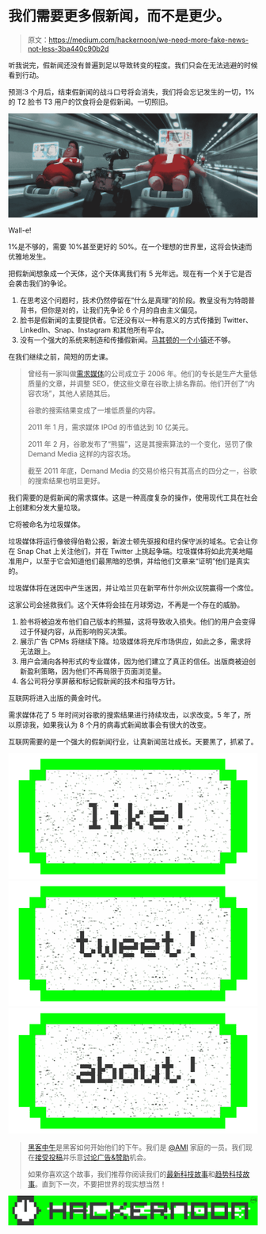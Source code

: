 # 我们需要更多假新闻，而不是更少。

> 原文：<https://medium.com/hackernoon/we-need-more-fake-news-not-less-3ba440c90b2d>

听我说完，假新闻还没有普遍到足以导致转变的程度。我们只会在无法逃避的时候看到行动。

预测:3 个月后，结束假新闻的战斗口号将会消失，我们将会忘记发生的一切，1%的 T2 脸书 T3 用户的饮食将会是假新闻。一切照旧。

![](img/a4e87e9715945bc3e55a3448eecbe11a.png)

Wall-e!

1%是不够的，需要 10%甚至更好的 50%。在一个理想的世界里，这将会快速而优雅地发生。

把假新闻想象成一个天体，这个天体离我们有 5 光年远。现在有一个关于它是否会袭击我们的争论。

1.  在思考这个问题时，技术仍然停留在“什么是真理”的阶段。教皇没有为特朗普背书，但你是对的，让我们先争论 6 个月的自由主义偏见。
2.  脸书是假新闻的主要提供者。它还没有以一种有意义的方式传播到 Twitter、LinkedIn、Snap、Instagram 和其他所有平台。
3.  没有一个强大的系统来制造和传播假新闻。[马其顿的一个小镇](https://www.buzzfeed.com/craigsilverman/how-macedonia-became-a-global-hub-for-pro-trump-misinfo)还不够。

在我们继续之前，简短的历史课。

> 曾经有一家叫做[需求媒体](https://en.wikipedia.org/wiki/Demand_Media)的公司成立于 2006 年。他们的专长是生产大量低质量的文章，并调整 SEO，使这些文章在谷歌上排名靠前。他们开创了“内容农场”，其他人紧随其后。
> 
> 谷歌的搜索结果变成了一堆低质量的内容。
> 
> 2011 年 1 月，需求媒体 IPOd 的市值达到 10 亿美元。
> 
> 2011 年 2 月，谷歌发布了“熊猫”，这是其搜索算法的一个变化，惩罚了像 Demand Media 这样的内容农场。
> 
> 截至 2011 年底，Demand Media 的交易价格只有其高点的四分之一，谷歌的搜索结果也明显更好。

我们需要的是假新闻的需求媒体。这是一种高度复杂的操作，使用现代工具在社会上创建和分发大量垃圾。

它将被命名为垃圾媒体。

垃圾媒体将运行像彼得伯勒公报，新波士顿先驱报和纽约保守派的域名。它会让你在 Snap Chat 上关注他们，并在 Twitter 上挑起争端。垃圾媒体将如此完美地瞄准用户，以至于它会知道他们最黑暗的恐惧，并给他们文章来“证明”他们是真实的。

垃圾媒体将在迷因中产生迷因，并让哈兰贝在新罕布什尔州众议院赢得一个席位。

这家公司会拯救我们。这个天体将会挂在月球旁边，不再是一个存在的威胁。

1.  脸书将被迫发布他们自己版本的熊猫，这将导致收入损失。他们的用户会变得过于怀疑内容，从而影响购买决策。
2.  展示广告 CPMs 将继续下降。垃圾媒体将充斥市场供应，如此之多，需求将无法跟上。
3.  用户会涌向各种形式的专业媒体，因为他们建立了真正的信任。出版商被迫创新盈利策略，因为他们不再局限于页面浏览量。
4.  各公司将分享屏蔽和标记假新闻的技术和指导方针。

互联网将进入出版的黄金时代。

需求媒体花了 5 年时间对谷歌的搜索结果进行持续攻击，以求改变。5 年了，所以原谅我，如果我认为 8 个月的病毒式新闻故事会有很大的改变。

互联网需要的是一个强大的假新闻行业，让真新闻茁壮成长。天要黑了，抓紧了。

[![](img/50ef4044ecd4e250b5d50f368b775d38.png)](http://bit.ly/HackernoonFB)[![](img/979d9a46439d5aebbdcdca574e21dc81.png)](https://goo.gl/k7XYbx)[![](img/2930ba6bd2c12218fdbbf7e02c8746ff.png)](https://goo.gl/4ofytp)

> [黑客中午](http://bit.ly/Hackernoon)是黑客如何开始他们的下午。我们是 [@AMI](http://bit.ly/atAMIatAMI) 家庭的一员。我们现在[接受投稿](http://bit.ly/hackernoonsubmission)并乐意[讨论广告&赞助](mailto:partners@amipublications.com)机会。
> 
> 如果你喜欢这个故事，我们推荐你阅读我们的[最新科技故事](http://bit.ly/hackernoonlatestt)和[趋势科技故事](https://hackernoon.com/trending)。直到下一次，不要把世界的现实想当然！

[![](img/be0ca55ba73a573dce11effb2ee80d56.png)](https://goo.gl/Ahtev1)